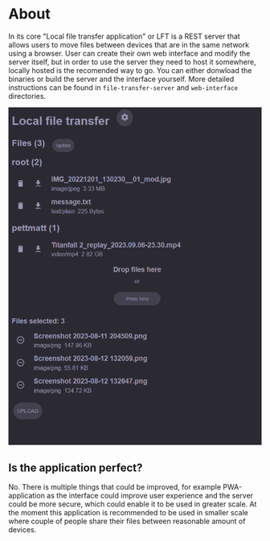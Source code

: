 # About

In its core "Local file transfer application" or LFT is a REST server that allows users to move files between devices that are in the same network using a browser. User can create their own web interface and modify the server itself, but in order to use the server they need to host it somewhere, locally hosted is the recomended way to go. You can either donwload the binaries or build the server and the interface yourself. More detailed instructions can be found in `file-transfer-server` and `web-interface` directories.

![image of the web interface](./_images/application-screenshot.png)

## Is the application perfect?

No. There is multiple things that could be improved, for example PWA-application as the interface could improve user experience and the server could be more secure, which could enable it to be used in greater scale. At the moment this application is recommended to be used in smaller scale where couple of people share their files between reasonable amount of devices.

